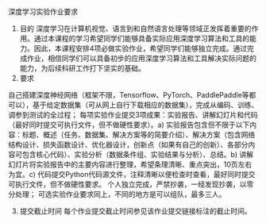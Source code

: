 深度学习实验作业要求
1. 目的
深度学习在计算机视觉、语言到和自然语言处理等领域正发挥着重要的作用。通过本课程的学习希望同学们能够具备实际应用深度学习算法和工具的能力。因此，本课程安排4项必做实验作业，希望同学们能够独立完成。通过完成作业，相信同学们可以具备初步的应用深度学习算法和工具解决实际问题的能力，为后续科研工作打下坚实的基础。
2. 要求

自己搭建深度神经网络（框架不限，Tensorflow、PyTorch、PaddlePaddle等都可以），基于给定数据集（可从网上自行下载相应的数据集），完成从编码、训练、调参到测试的全过程；
每项实验作业提交3项成果：实验报告、讲解幻灯片和代码（最好同时提交可执行文件，但不做硬性要求）。a) 实验报告包含但不限于以下内容：标题、概述（任务、数据集、解决方案等的简要介绍）、解决方案（包含网络结构设计、损失函数设计、优化器设计，创新点（如果有自己的创新）、各部分内容可包含核心代码）、实验分析（数据条件组、实验结果与分析）、总结。b) 讲解幻灯片将实验报告中的主要内容进行整理，希望条理清晰、重点突出，10页左右为宜。c) 代码提交Python代码源文件，注释清晰以便检查时查看，最好同时提交可执行文件，但不做硬性要求。
个人独立完成，严禁抄袭，一经发现抄袭，以零分处理；
可选实验作业要求同上，不同的地方是可以组队，最多三人。

3. 提交截止时间
每个作业提交截止时间参见该作业提交链接标注的截止时间。
